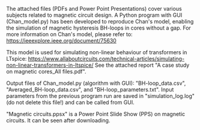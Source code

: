 The attached files (PDFs and Power Point Presentations) cover various subjects related to magnetic circuit design. A Python program with GUI (Chan_model.py) has been developed to reproduce Chan's model, enabling the simulation of magnetic hysteresis BH-loops in cores without a gap. For more information on Chan's model, please refer to: https://ieeexplore.ieee.org/document/75630

This model is used for simulating non-linear behaviour of transformers in LTspice: https://www.allaboutcircuits.com/technical-articles/simulating-non-linear-transformers-in-ltspice/ See the attached report "A case study on magnetic cores_All files.pdf".

Output files of Chan_model.py (algorithm with GUI): "BH-loop_data.csv", "Averaged_BH-loop_data.csv", and "BH-loop_parameters.txt". Input parameters from the previous program run are saved in "simulation_log.log" (do not delete this file!) and can be called from GUI.

"Magnetic circuits.ppsx" is a Power Point Slide Show (PPS) on magnetic circuits. It can be seen after downloading. 
